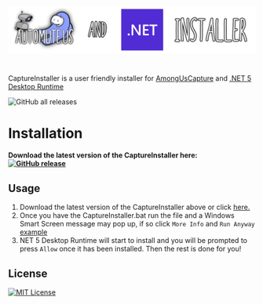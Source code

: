 <a href="https://automute.us">
<img alt="Banner" src="./banner.png">
</a>

# 

CaptureInstaller is a user friendly installer for [AmongUsCapture](https://github.com/denverquane/amonguscapture) and [.NET 5 Desktop Runtime](https://dotnet.microsoft.com/download/dotnet/5.0#runtime-desktop-5.0.1) 

![GitHub all releases](https://img.shields.io/github/downloads/automuteus/capture-install/total?label=Total%20Downloads)

# Installation

<h4>Download the latest version of the CaptureInstaller here:
<a href="https://github.com/automuteus/capture-install/releases/latest/download/CaptureInstaller.bat" target="_blank">
<img alt="GitHub release" src="https://img.shields.io/github/v/release/automuteus/capture-install?color=blue&label=Download&style=flat-square">
</a></h4>

## Usage

1) Download the latest version of the CaptureInstaller above or click [here.](https://github.com/automuteus/capture-install/releases/latest/download/CaptureInstaller.bat)
2) Once you have the CaptureInstaller.bat run the file and a Windows Smart Screen message may pop up, if so click `More Info` and `Run Anyway` [example](https://media.discordapp.net/attachments/780435741650059268/798023233186168863/smartscreen.png)
3) NET 5 Desktop Runtime will start to install and you will be prompted to press `Allow` once it has been installed. Then the rest is done for you!





## License
<a href="https://github.com/automuteus/capture-install/blob/main/LICENSE"><img width=90 src="https://upload.wikimedia.org/wikipedia/commons/0/0c/MIT_logo.svg" alt="MIT License"></a>

 
